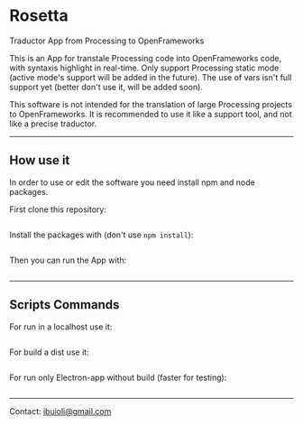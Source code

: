 # Rosetta
Traductor App from Processing to OpenFrameworks

This is an App for transtale Processing code into OpenFrameworks code, with syntaxis highlight in real-time. Only support Processing static mode (active mode's support will be added in the future). The use of vars isn't full support yet (better don't use it, will be added soon).

This software is not intended for the translation of large Processing projects to OpenFrameworks. It is recommended to use it like a support tool, and not like a precise traductor.

---

## How use it

In order to use or edit the software you need install npm and node packages. 

First clone this repository:

```git clone
```

Install the packages with (don't use ```npm install```):

```npm run install_all
```

Then you can run the App with:

```npm start
```

---

## Scripts Commands

For run in a localhost use it:

```npm run serve
```

For build a dist use it:

```npm run build
```

For run only Electron-app without build (faster for testing):

```npm run electron
```

---
Contact: ibuioli@gmail.com
